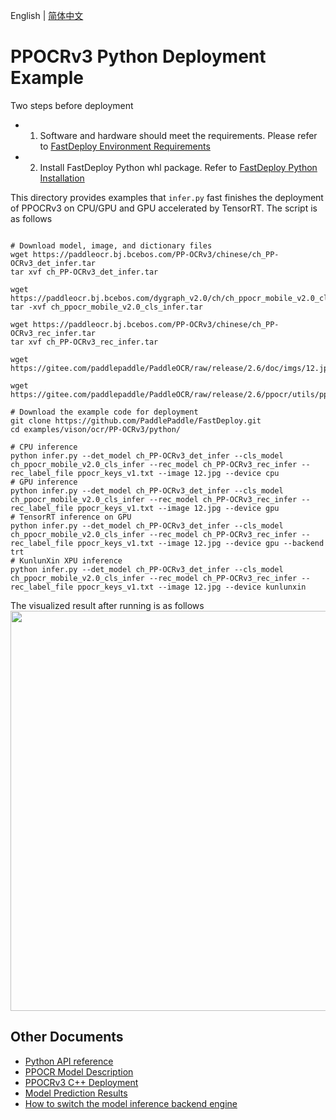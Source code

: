 English | [简体中文](README.md)
# PPOCRv3 Python Deployment Example

Two steps before deployment

- 1. Software and hardware should meet the requirements. Please refer to [FastDeploy Environment Requirements](../../../../../docs/cn/build_and_install/download_prebuilt_libraries.md)  
- 2.  Install FastDeploy Python whl package. Refer to [FastDeploy Python Installation](../../../../../docs/cn/build_and_install/download_prebuilt_libraries.md)

This directory provides examples that `infer.py` fast finishes the deployment of PPOCRv3 on CPU/GPU and GPU accelerated by TensorRT. The script is as follows

```

# Download model, image, and dictionary files
wget https://paddleocr.bj.bcebos.com/PP-OCRv3/chinese/ch_PP-OCRv3_det_infer.tar
tar xvf ch_PP-OCRv3_det_infer.tar

wget https://paddleocr.bj.bcebos.com/dygraph_v2.0/ch/ch_ppocr_mobile_v2.0_cls_infer.tar
tar -xvf ch_ppocr_mobile_v2.0_cls_infer.tar

wget https://paddleocr.bj.bcebos.com/PP-OCRv3/chinese/ch_PP-OCRv3_rec_infer.tar
tar xvf ch_PP-OCRv3_rec_infer.tar

wget https://gitee.com/paddlepaddle/PaddleOCR/raw/release/2.6/doc/imgs/12.jpg

wget https://gitee.com/paddlepaddle/PaddleOCR/raw/release/2.6/ppocr/utils/ppocr_keys_v1.txt

# Download the example code for deployment
git clone https://github.com/PaddlePaddle/FastDeploy.git
cd examples/vison/ocr/PP-OCRv3/python/

# CPU inference
python infer.py --det_model ch_PP-OCRv3_det_infer --cls_model ch_ppocr_mobile_v2.0_cls_infer --rec_model ch_PP-OCRv3_rec_infer --rec_label_file ppocr_keys_v1.txt --image 12.jpg --device cpu
# GPU inference
python infer.py --det_model ch_PP-OCRv3_det_infer --cls_model ch_ppocr_mobile_v2.0_cls_infer --rec_model ch_PP-OCRv3_rec_infer --rec_label_file ppocr_keys_v1.txt --image 12.jpg --device gpu
# TensorRT inference on GPU 
python infer.py --det_model ch_PP-OCRv3_det_infer --cls_model ch_ppocr_mobile_v2.0_cls_infer --rec_model ch_PP-OCRv3_rec_infer --rec_label_file ppocr_keys_v1.txt --image 12.jpg --device gpu --backend trt
# KunlunXin XPU inference
python infer.py --det_model ch_PP-OCRv3_det_infer --cls_model ch_ppocr_mobile_v2.0_cls_infer --rec_model ch_PP-OCRv3_rec_infer --rec_label_file ppocr_keys_v1.txt --image 12.jpg --device kunlunxin
```

The visualized result after running is as follows
<img width="640" src="https://user-images.githubusercontent.com/109218879/185826024-f7593a0c-1bd2-4a60-b76c-15588484fa08.jpg">




## Other Documents

- [Python API reference](https://baidu-paddle.github.io/fastdeploy-api/python/html/)
- [PPOCR Model Description](../../)
- [PPOCRv3 C++ Deployment](../cpp)
- [Model Prediction Results](../../../../../docs/api/vision_results/)
- [How to switch the model inference backend engine](../../../../../docs/cn/faq/how_to_change_backend.md)
